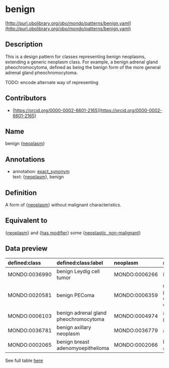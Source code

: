 # benign 

[http://purl.obolibrary.org/obo/mondo/patterns/benign.yaml](http://purl.obolibrary.org/obo/mondo/patterns/benign.yaml)
## Description 



This is a design pattern for classes representing benign neoplasms, extending a generic neoplasm class. For example, a benign adrenal gland pheochromocytoma, defined as being the benign form of the more general adrenal gland pheochromocytoma.

TODO: encode alternate way of representing
## Contributors 
* [https://orcid.org/0000-0002-6601-2165](https://orcid.org/0000-0002-6601-2165) 
## Name 

benign {[neoplasm](http://purl.obolibrary.org/obo/MONDO_0005070)}

## Annotations 

* annotation: [exact_synonym](http://www.geneontology.org/formats/oboInOwl#hasExactSynonym)  
text: {[neoplasm](http://purl.obolibrary.org/obo/MONDO_0005070)}, benign

## Definition 

A form of {[neoplasm](http://purl.obolibrary.org/obo/MONDO_0005070)} without malignant characteristics.

## Equivalent to 

{[neoplasm](http://purl.obolibrary.org/obo/MONDO_0005070)} and {[has modifier](http://purl.obolibrary.org/obo/RO_0002573)} some {[neoplastic, non-malignant](http://purl.obolibrary.org/obo/PATO_0002096)}

## Data preview 
| defined:class                                | defined:class:label                   | neoplasm                                     | neoplasm:label                                              |
|:---------------------------------------------|:--------------------------------------|:---------------------------------------------|:------------------------------------------------------------|
| MONDO:0036990 | benign Leydig cell tumor              | MONDO:0006266 | Leydig cell tumor                                           |
| MONDO:0020581 | benign PEComa                         | MONDO:0006359 | neoplasm with perivascular epithelioid cell differentiation |
| MONDO:0006103 | benign adrenal gland pheochromocytoma | MONDO:0004974 | adrenal gland pheochromocytoma                              |
| MONDO:0036781 | benign axillary neoplasm              | MONDO:0036779 | axillary neoplasm                                           |
| MONDO:0002065 | benign breast adenomyoepithelioma     | MONDO:0002066 | breast adenomyoepithelioma                                  |

See full table [here](https://github.com/monarch-initiative/mondo/blob/master/src/patterns/data/matches/benign.tsv) 
